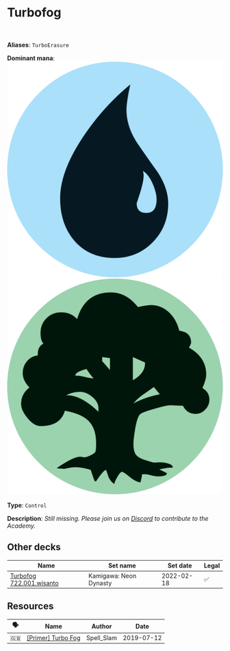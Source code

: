 <!-- This page is automatically generated by Myr: do not update it manually. Changes directly applied here will be lost. -->
# Turbofog
<br/>

**Aliases**: `TurboErasure`


**Dominant mana**: <img src="../resources/images/mana/U.png" class="dominant-mana-icon"/> <img src="../resources/images/mana/G.png" class="dominant-mana-icon"/>

**Type**: `Control`

**Description**: _Still missing. Please join us on [Discord](https://discord.gg/fYQbpjjkQ3) to contribute to the Academy._








## **Other decks**

| Name | Set name | Set date | Legal |
| -----| -------- | -------- | ----- |
| <a target="_blank" href="https://www.mtggoldfish.com/deck/4673166">Turbofog 722.001.wisanto</a>  | Kamigawa: Neon Dynasty | 2022-02-18 | ✅ |






## **Resources**

| 🗣️ | Name | Author | Date |
| -- | ---- | ------ | ---- |
| 🇬🇧 | <a target="_blank" href="https://www.mtgnexus.com/viewtopic.php?f=80&t=564">[Primer] Turbo Fog</a>  | Spell_Slam | 2019-07-12   |

